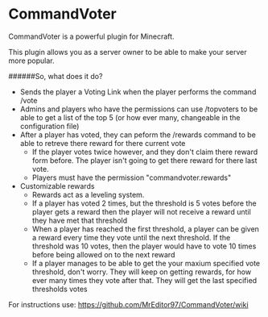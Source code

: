 CommandVoter
============

CommandVoter is a powerful plugin for Minecraft.

This plugin allows you as a server owner to be able to make your server more popular.

######So, what does it do?

* Sends the player a Voting Link when the player performs the command /vote
* Admins and players who have the permissions can use /topvoters to be able to get a list of the top 5 (or how ever many, changeable in the configuration file)
* After a player has voted, they can peform the /rewards command to be able to retreve there reward for there current vote
  * If the player votes twice however, and they don't claim there reward form before. The player isn't going to get there reward for there last vote.
  * Players must have the permission "commandvoter.rewards"
* Customizable rewards
  * Rewards act as a leveling system.
  * If a player has voted 2 times, but the threshold is 5 votes before the player gets a reward then the player will not receive a reward until they have met that threshold
  * When a player has reached the first threshold, a player can be given a reward every time they vote until the next threshold. If the threshold was 10 votes, then the player would have to vote 10 times before being allowed on to the next reward
  * If a player manages to be able to get the your maxium specified vote threshold, don't worry. They will keep on getting rewards, for how ever many times they vote after that. They will get the last specified thresholds votes


For instructions use: https://github.com/MrEditor97/CommandVoter/wiki
